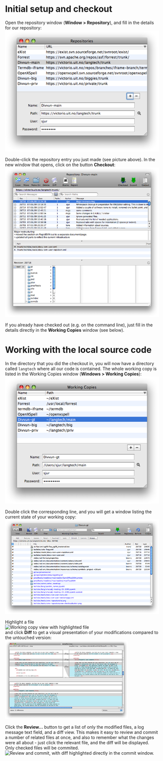 # Initial setup and checkout

Open the repository window (**Window &gt; Repository**), and fill in the
details for our repository:  
![checkout menu item](images/svnx-repositorylist.png)

Double-click the repository entry you just made (see picture above). In
the new window that opens, click on the button **Checkout**:  
![SvnX repository viiew](images/svnx-repositoryview-checkoutbutton.png)

If you already have checked out (e.g. on the command line), just fill in
the details directly in the **Working Copies** window (see below).

# Working with the local source code

In the directory that you did the checkout in, you will now have a
directory called `langtech` where all our code is contained. The whole
working copy is listed in the Working Copies window (**Windows &gt;
Working Copies**):  
![List of working copies](images/svnx-wclist.png)

Double click the corresponding line, and you will get a window listing
the current state of your working copy:  
![Working copy window](images/svnx-wcview.png)

Highlight a file  
![Working copy view with highlighted
file](images/svnx-wcview-highlight.png)  
and click **Diff** to get a visual presentation of your modifications
compared to the untouched version:  
<img src="images/svnx-filemergediff.png" style="width:80.0%" alt="Visual diff opened in FileMerge" />

Click the **Review…** button to get a list of only the modified files, a
log message text field, and a diff view. This makes it easy to review
and commit a number of related files at once, and also to remember what
the changes were all about - just click the relevant file, and the diff
will be displayed. Only checked files will be commited.  
![Review and commit, with diff highlighted directly in the commit
window.](images/svnx-wcreviewcommit.png)
